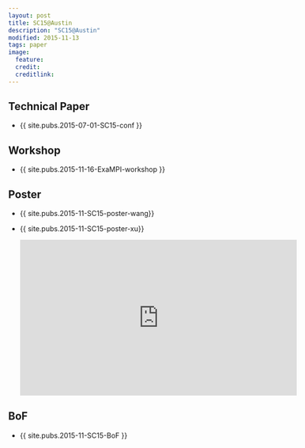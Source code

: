 ```yaml
---
layout: post
title: SC15@Austin
description: "SC15@Austin"
modified: 2015-11-13
tags: paper
image:
  feature: 
  credit: 
  creditlink: 
---
```


## Technical Paper
- {{ site.pubs.2015-07-01-SC15-conf }}

## Workshop
- {{ site.pubs.2015-11-16-ExaMPI-workshop }}

## Poster
- {{ site.pubs.2015-11-SC15-poster-wang}}
- {{ site.pubs.2015-11-SC15-poster-xu}}

    <iframe width="560" height="315" src="https://www.youtube.com/embed/XRTYIU6cnYg" frameborder="0" allowfullscreen></iframe>

## BoF
- {{ site.pubs.2015-11-SC15-BoF }}
